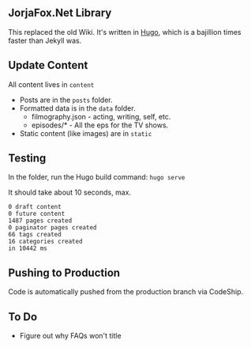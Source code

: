 ## JorjaFox.Net Library

This replaced the old Wiki. It's written in [Hugo](http://gohugo.io), which is a bajillion times faster than Jekyll was.

## Update Content

All content lives in `content`

* Posts are in the `posts` folder.
* Formatted data is in the `data` folder.
    - filmography.json - acting, writing, self, etc.
    - episodes/* - All the eps for the TV shows.
* Static content (like images) are in `static`

## Testing

In the folder, run the Hugo build command: `hugo serve`

It should take about 10 seconds, max.

```
0 draft content
0 future content
1487 pages created
0 paginator pages created
66 tags created
16 categories created
in 10442 ms
```

## Pushing to Production

Code is automatically pushed from the production branch via CodeShip.

## To Do

* Figure out why FAQs won't title
